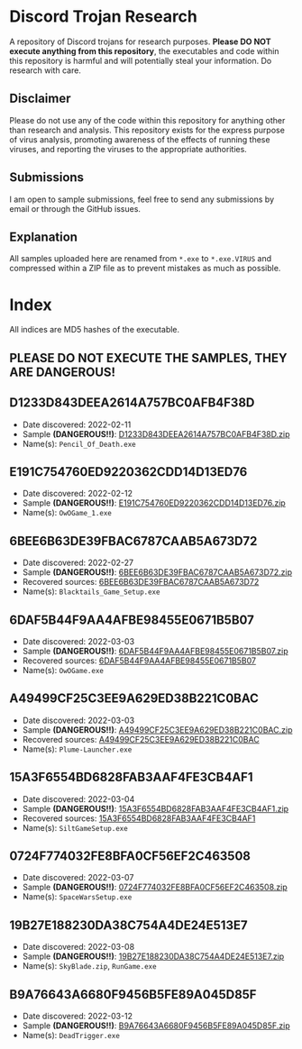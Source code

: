 # Discord Trojan Research
A repository of Discord trojans for research purposes. **Please DO NOT execute anything from this repository**, the executables and code within this repository is harmful and will potentially steal your information. Do research with care.

## Disclaimer
Please do not use any of the code within this repository for anything other than research and analysis. This repository exists for the express purpose of virus analysis, promoting awareness of the effects of running these viruses, and reporting the viruses to the appropriate authorities.

## Submissions
I am open to sample submissions, feel free to send any submissions by email or through the GitHub issues.

## Explanation
All samples uploaded here are renamed from `*.exe` to `*.exe.VIRUS` and compressed within a ZIP file as to prevent mistakes as much as possible.

# Index
All indices are MD5 hashes of the executable.

## **PLEASE DO NOT EXECUTE THE SAMPLES, THEY ARE DANGEROUS!**

## D1233D843DEEA2614A757BC0AFB4F38D
 - Date discovered: 2022-02-11
 - Sample **(DANGEROUS!!)**: [D1233D843DEEA2614A757BC0AFB4F38D.zip](./Live%20Samples/D1233D843DEEA2614A757BC0AFB4F38D.zip)
 - Name(s): `Pencil_Of_Death.exe`

## E191C754760ED9220362CDD14D13ED76
 - Date discovered: 2022-02-12
 - Sample **(DANGEROUS!!)**: [E191C754760ED9220362CDD14D13ED76.zip](./Live%20Samples/E191C754760ED9220362CDD14D13ED76.zip)
 - Name(s): `OwOGame_1.exe`

## 6BEE6B63DE39FBAC6787CAAB5A673D72
 - Date discovered: 2022-02-27
 - Sample **(DANGEROUS!!)**: [6BEE6B63DE39FBAC6787CAAB5A673D72.zip](./Live%20Samples/6BEE6B63DE39FBAC6787CAAB5A673D72.zip)
 - Recovered sources: [6BEE6B63DE39FBAC6787CAAB5A673D72](./Recovered%20Sources/6BEE6B63DE39FBAC6787CAAB5A673D72)
 - Name(s): `Blacktails_Game_Setup.exe`

## 6DAF5B44F9AA4AFBE98455E0671B5B07
 - Date discovered: 2022-03-03
 - Sample **(DANGEROUS!!)**: [6DAF5B44F9AA4AFBE98455E0671B5B07.zip](./Live%20Samples/6DAF5B44F9AA4AFBE98455E0671B5B07.zip)
 - Recovered sources: [6DAF5B44F9AA4AFBE98455E0671B5B07](./Recovered%20Sources/6DAF5B44F9AA4AFBE98455E0671B5B07)
 - Name(s): `OwOGame.exe`

## A49499CF25C3EE9A629ED38B221C0BAC
 - Date discovered: 2022-03-03
 - Sample **(DANGEROUS!!)**: [A49499CF25C3EE9A629ED38B221C0BAC.zip](./Live%20Samples/A49499CF25C3EE9A629ED38B221C0BAC.zip)
 - Recovered sources: [A49499CF25C3EE9A629ED38B221C0BAC](./Recovered%20Sources/A49499CF25C3EE9A629ED38B221C0BAC)
 - Name(s): `Plume-Launcher.exe`

## 15A3F6554BD6828FAB3AAF4FE3CB4AF1
 - Date discovered: 2022-03-04
 - Sample **(DANGEROUS!!)**: [15A3F6554BD6828FAB3AAF4FE3CB4AF1.zip](./Live%20Samples/15A3F6554BD6828FAB3AAF4FE3CB4AF1.zip)
 - Recovered sources: [15A3F6554BD6828FAB3AAF4FE3CB4AF1](./Recovered%20Sources/15A3F6554BD6828FAB3AAF4FE3CB4AF1)
 - Name(s): `SiltGameSetup.exe`

## 0724F774032FE8BFA0CF56EF2C463508
 - Date discovered: 2022-03-07
 - Sample **(DANGEROUS!!)**: [0724F774032FE8BFA0CF56EF2C463508.zip](./Live%20Samples/0724F774032FE8BFA0CF56EF2C463508.zip)
 - Name(s): `SpaceWarsSetup.exe`

## 19B27E188230DA38C754A4DE24E513E7
 - Date discovered: 2022-03-08
 - Sample **(DANGEROUS!!)**: [19B27E188230DA38C754A4DE24E513E7.zip](./Live%20Samples/19B27E188230DA38C754A4DE24E513E7.zip)
 - Name(s): `SkyBlade.zip`, `RunGame.exe`

## B9A76643A6680F9456B5FE89A045D85F
 - Date discovered: 2022-03-12
 - Sample **(DANGEROUS!!)**: [B9A76643A6680F9456B5FE89A045D85F.zip](./Live%20Samples/B9A76643A6680F9456B5FE89A045D85F.zip)
 - Name(s): `DeadTrigger.exe`
